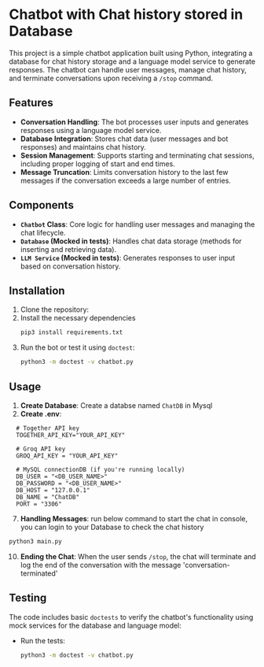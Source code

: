 # Chatbot with Chat history stored in Database

This project is a simple chatbot application built using Python, integrating a database for chat history storage and a language model service to generate responses. The chatbot can handle user messages, manage chat history, and terminate conversations upon receiving a `/stop` command.

## Features
- **Conversation Handling**: The bot processes user inputs and generates responses using a language model service.
- **Database Integration**: Stores chat data (user messages and bot responses) and maintains chat history.
- **Session Management**: Supports starting and terminating chat sessions, including proper logging of start and end times.
- **Message Truncation**: Limits conversation history to the last few messages if the conversation exceeds a large number of entries.

## Components
- **`Chatbot` Class**: Core logic for handling user messages and managing the chat lifecycle.
- **`Database` (Mocked in tests)**: Handles chat data storage (methods for inserting and retrieving data).
- **`LLM Service` (Mocked in tests)**: Generates responses to user input based on conversation history.

## Installation
1. Clone the repository:
2. Install the necessary dependencies
   ```bash
   pip3 install requirements.txt
   ```
4. Run the bot or test it using `doctest`:
    ```bash
    python3 -m doctest -v chatbot.py
    ```

## Usage
1. **Create Database**: Create a databse named `ChatDB` in Mysql
2. **Create .env**:
```
  # Together API key
  TOGETHER_API_KEY="YOUR_API_KEY"

  # Groq API key
  GROQ_API_KEY = "YOUR_API_KEY"

  # MySQL connectionDB (if you're running locally)
  DB_USER = "<DB_USER_NAME>"
  DB_PASSWORD = "<DB_USER_NAME>"
  DB_HOST = "127.0.0.1"
  DB_NAME = "ChatDB"
  PORT = "3306"
 ```
7. **Handling Messages**: run below command to start the chat in console, you can login to your Database to check the chat history
```python
python3 main.py
```
10. **Ending the Chat**: When the user sends `/stop`, the chat will terminate and log the end of the conversation with the message 'conversation-terminated'

## Testing
The code includes basic `doctests` to verify the chatbot's functionality using mock services for the database and language model:
- Run the tests:
    ```bash
    python3 -m doctest -v chatbot.py
    ```
